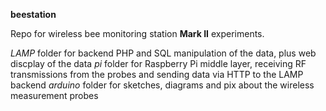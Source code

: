 **beestation**

Repo for wireless bee monitoring station **Mark II** experiments.

*LAMP* folder for backend PHP and SQL manipulation of the data, plus web discplay of the data
*pi* folder for Raspberry Pi middle layer, receiving RF transmissions from the probes and sending data via HTTP to the LAMP backend
*arduino* folder for sketches, diagrams and pix about the wireless measurement probes
